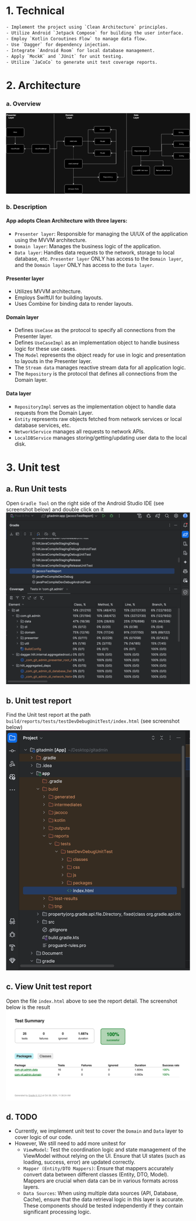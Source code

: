 # 1. Technical
	- Implement the project using `Clean Architecture` principles.
	- Utilize Android `Jetpack Compose` for building the user interface.
	- Employ `Kotlin Coroutines Flow` to manage data flow.
	- Use `Dagger` for dependency injection.
	- Integrate `Android Room` for local database management.
	- Apply `MockK` and `JUnit` for unit testing.
	- Utilize `JaCoCo` to generate unit test coverage reports.

# 2. Architecture
### a. Overview
![Diagram](Document/Architecture.png)

### b. Description
#### App adopts Clean Architecture with three layers:

- `Presenter layer`: Responsible for managing the UI/UX of the application using the MVVM architecture.
- `Domain layer`: Manages the business logic of the application.
- `Data layer`: Handles data requests to the network, storage to local database, etc.
`Presenter layer` ONLY has access to the `Domain layer`, and the `Domain layer` ONLY has access to the `Data layer`.

#### Presenter layer

- Utilizes MVVM architecture.
- Employs SwiftUI for building layouts.
- Uses Combine for binding data to render layouts.

#### Domain layer

- Defines `UseCase` as the protocol to specify all connections from the Presenter layer.
- Defines `UseCaseImpl` as an implementation object to handle business logic for these use cases.
- The `Model` represents the object ready for use in logic and presentation to layouts in the Presenter layer.
- The `Stream data` manages reactive stream data for all application logic.
- The `Repository` is the protocol that defines all connections from the Domain layer.

#### Data layer

- `RepositoryImpl` serves as the implementation object to handle data requests from the Domain Layer.
- `Entity` represents raw objects fetched from network services or local database services, etc.
- `NetworkService` manages all requests to network APIs.
- `LocalDBService` manages storing/getting/updating user data to the local disk.

# 3. Unit test
## a. Run Unit tests
Open `Gradle Tool` on the right side of the Android Studio IDE (see screenshot below) and double click on it
![Diagram](Document/Unit-test-run.png)

## b. Unit test report
Find the Unit test report at the path `build/reports/tests/testDevDebugUnitTest/index.html` (see screenshot below)
![Diagram](Document/Unit-test-build-result.png)

## c. View Unit test report
Open the file `index.html` above to see the report detail. 
The screenshot below is the result
![Diagram](Document/Unit-test-report.png)

## d. TODO
- Currently, we implement unit test to cover the `Domain` and `Data` layer to cover logic of our code. 
- However, We still need to add more unitest for
    + `ViewModel`: Test the coordination logic and state management of the ViewModel without relying on the UI. Ensure that UI states (such as loading, success, error) are updated correctly.
    + `Mapper (Entity/DTO Mappers)`: Ensure that mappers accurately convert data between different classes (Entity, DTO, Model). Mappers are crucial when data can be in various formats across layers.
    + `Data Sources`: When using multiple data sources (API, Database, Cache), ensure that the data retrieval logic in this layer is accurate. These components should be tested independently if they contain significant processing logic.